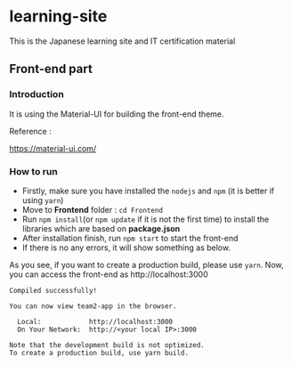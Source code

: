 # learning-site
This is the Japanese learning site and IT certification material 

## Front-end part
### Introduction
It is using the Material-UI for building the front-end theme.

Reference :

https://material-ui.com/

### How to run
- Firstly, make sure you have installed the `nodejs` and `npm` (it is better if using `yarn`)
- Move to **Frontend** folder : `cd Frontend`
- Run `npm install`(or `npm update` if it is not the first time) to install the libraries which are based on **package.json**
- After installation finish, run `npm start` to start the front-end
- If there is no any errors, it will show something as below. 

As you see, if you want to create a production build, please use `yarn`.
Now, you can access the front-end as http://localhost:3000
```
Compiled successfully!

You can now view team2-app in the browser.       

  Local:            http://localhost:3000        
  On Your Network:  http://<your local IP>:3000        

Note that the development build is not optimized.
To create a production build, use yarn build. 
```
